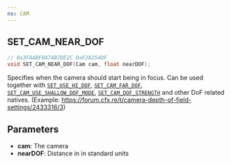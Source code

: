 ```yaml
---
ns: CAM
---
```

## SET_CAM_NEAR_DOF

```c
// 0x3FA4BF0A7AB7DE2C 0xF28254DF
void SET_CAM_NEAR_DOF(Cam cam, float nearDOF);
```

Specifies when the camera should start being in focus. Can be used together with [`SET_USE_HI_DOF`](#_0xA13B0222F3D94A94), [`SET_CAM_FAR_DOF`](#_0xEDD91296CD01AEE0), [`SET_CAM_USE_SHALLOW_DOF_MODE`](#_0x16A96863A17552BB), [`SET_CAM_DOF_STRENGTH`](#_0x5EE29B4D7D5DF897) and other DoF related natives. (Example: https://forum.cfx.re/t/camera-depth-of-field-settings/2433316/3)

## Parameters
* **cam**: The camera
* **nearDOF**: Distance in in standard units
